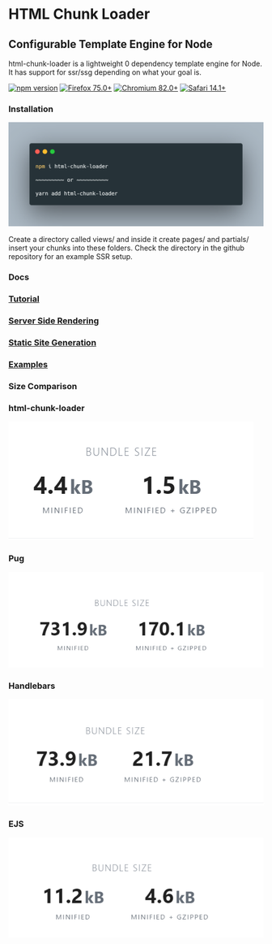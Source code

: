 # HTML Chunk Loader
## Configurable Template Engine for Node

html-chunk-loader is a lightweight 0 dependency template engine for Node. It has support for ssr/ssg depending on what your goal is.

[![npm version](https://img.shields.io/npm/v/react.svg?style=flat)](https://www.npmjs.com/package/html-chunk-loader)
[![Firefox 75.0+](https://img.shields.io/badge/Firefox-75.0+-brightgreen?logo=firefox%20browser&logoColor=white)](https://www.mozilla.org/en-US/exp/firefox/new/)
[![Chromium 82.0+](https://img.shields.io/badge/Chromium-82.0+-brightgreen?logo=google%20chrome&logoColor=white)](https://www.chromium.org/)
[![Safari 14.1+](https://img.shields.io/badge/Safari-14.1+-brightgreen?logo=safari&logoColor=white)](https://www.apple.com/safari/)


### Installation

![](docs/img/example/install.png)

Create a directory called views/ and inside it create pages/ and partials/ insert your chunks into these folders. Check the  directory in the github repository for an example SSR setup.

### Docs

### [Tutorial](https://github.com/abschill/html-chunk-loader/blob/master/docs/readme.md)
### [Server Side Rendering](https://github.com/abschill/html-chunk-loader/blob/master/docs/render_lists.md)
### [Static Site Generation](https://github.com/abschill/html-chunk-loader/blob/master/docs/cli.md)
### [Examples](https://github.com/abschill/html-chunk-loader/tree/master/examples)
### Size Comparison

### html-chunk-loader

![html-chunk-loader](https://github.com/abschill/html-chunk-loader/blob/master/docs/img/hcl.PNG?raw=true)

### Pug

![Pug](https://github.com/abschill/html-chunk-loader/blob/master/docs/img/pug.PNG?raw=true)

### Handlebars

![Handlebars](https://github.com/abschill/html-chunk-loader/blob/master/docs/img/hbs.PNG?raw=true) 

### EJS
![EJS](https://github.com/abschill/html-chunk-loader/blob/master/docs/img/ejs.PNG?raw=true)
